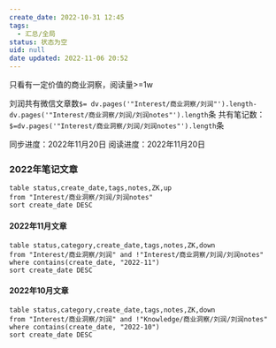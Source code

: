 ```yaml
---
create_date: 2022-10-31 12:45
tags:
  - 汇总/全局
status: 状态为空
uid: null
date updated: 2022-11-06 20:52
---
```


只看有一定价值的商业洞察，阅读量>=1w

刘润共有微信文章数`$= dv.pages('"Interest/商业洞察/刘润"').length-dv.pages('"Interest/商业洞察/刘润/刘润notes"').length`条
共有笔记数：`$=dv.pages('"Interest/商业洞察/刘润/刘润notes"').length`条

同步进度：2022年11月20日
阅读进度：2022年11月20日

### 2022年笔记文章

```dataview
table status,create_date,tags,notes,ZK,up
from "Interest/商业洞察/刘润/刘润notes"
sort create_date DESC
```

#### 2022年11月文章

```dataview
table status,category,create_date,tags,notes,ZK,down
from "Interest/商业洞察/刘润" and !"Interest/商业洞察/刘润/刘润notes"
where contains(create_date, "2022-11") 
sort create_date DESC 
```

#### 2022年10月文章

```dataview
table status,category,create_date,tags,notes,ZK,down
from "Interest/商业洞察/刘润" and !"Knowledge/商业洞察/刘润/刘润notes"
where contains(create_date, "2022-10") 
sort create_date DESC 
```
